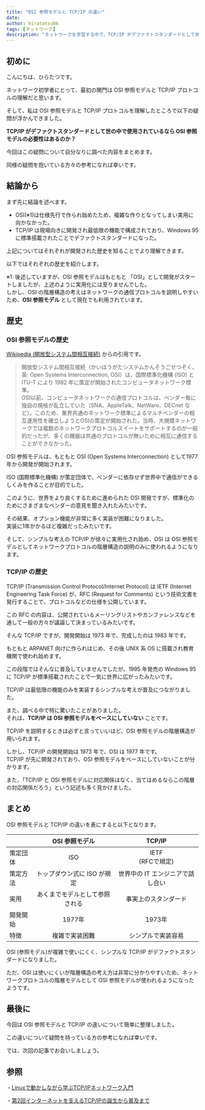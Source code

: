 ```yaml
---
title: "OSI 参照モデルと TCP/IP の違い"
date: 
author: hiratatsu04
tags: [ネットワーク]
description: "ネットワークを学習する中で、TCP/IP がデファクトスタンダードとして世の中で使用されているなら OSI 参照モデルは不要なのではないか、という疑問が浮かびました。今回はこの疑問について自分なりに調べた内容をまとめています。"
---
```


## 初めに

こんにちは、ひらたつです。

ネットワーク初学者にとって、最初の関門は OSI 参照モデルと TCP/IP プロトコルの理解だと思います。

そして、私は OSI 参照モデルと TCP/IP プロトコルを理解したところで以下の疑問が浮かんできました。

**TCP/IP がデファクトスタンダードとして世の中で使用されているなら OSI 参照モデルの必要性はあるのか？**  

今回はこの疑問について自分なりに調べた内容をまとめます。

同様の疑問を抱いている方々の参考になれば幸いです。

## 結論から

まず先に結論を述べます。

- OSI(※1)は仕様先行で作られ始めたため、複雑な作りとなってしまい実用に向かなかった。
- TCP/IP は現場向きに開発され最低限の機能で構成されており、Windows 95 に標準搭載されたことでデファクトスタンダードになった。

上記についてはそれぞれが開発された歴史を知ることでより理解できます。

以下ではそれぞれの歴史を紹介します。

※1: 後述していますが、OSI 参照モデルはもともと 「OSI」として開発がスタートしましたが、上述のように実用化には至りませんでした。  
しかし、OSI の階層構造の考えはネットワークの通信プロトコルを説明しやすいため、**OSI 参照モデル** として現在でも利用されています。

## 歴史
### OSI 参照モデルの歴史

[Wikipedia (開放型システム間相互接続)](https://ja.wikipedia.org/wiki/%E9%96%8B%E6%94%BE%E5%9E%8B%E3%82%B7%E3%82%B9%E3%83%86%E3%83%A0%E9%96%93%E7%9B%B8%E4%BA%92%E6%8E%A5%E7%B6%9A) からの引用です。

> 開放型システム間相互接続（かいほうがたシステムかんそうごせつぞく、英: Open Systems Interconnection, OSI）は、国際標準化機構 (ISO) と ITU-T により 1982 年に策定が開始されたコンピュータネットワーク標準。  
> OSI以前、コンピュータネットワークの通信プロトコルは、ベンダー毎に独自の規格が乱立していた（SNA、AppleTalk、NetWare、DECnet など）。このため、業界共通のネットワーク標準によるマルチベンダーの相互運用性を確立しようとOSIの策定が開始された。当時、大規模ネットワークでは複数のネットワークプロトコルスイートをサポートするのが一般的だったが、多くの機器は共通のプロトコルが無いために相互に通信することができなかった。

OSI 参照モデルは、もともと OSI (Open Systems Interconnection) として1977年から開発が開始されます。

ISO (国際標準化機構) が策定団体で、ベンダーに依存せず世界中で通信ができるしくみを作ることが目的でした。

このように、世界をより良くするために進められた OSI 開発ですが、標準化のためにさまざまなベンダーの意見を聞き入れたみたいです。

その結果、オプション機能が非常に多く実装が困難になりました。  
実装に1年かかるほど複雑だったみたいです。

そして、シンプルな考えの TCP/IP が徐々に実用化され始め、OSI は OSI 参照モデルとしてネットワークプロトコルの階層構造の説明のみに使われるようになります。

### TCP/IP の歴史

TCP/IP (Transmission Control Protocol/Internet Protocol) は IETF (Internet Engineering Task Force) が、RFC (Request for Comments) という技術文書を発行することで、プロトコルなどの仕様を公開しています。

この RFC の内容は、公開されているメーリングリストやカンファレンスなどを通して一般の方々が議論して決まっているみたいです。

そんな TCP/IP ですが、開発開始は 1973 年で、完成したのは 1983 年です。

もともと ARPANET 向けに作られはじめ、その後 UNIX 系 OS に搭載され教育機関で使われ始めます。

この段階ではそんなに普及していませんでしたが、1995 年発売の Windows 95 に TCP/IP が標準搭載されたことで一気に世界に広がったみたいです。

TCP/IP は最低限の機能のみを実装するシンプルな考えが普及につながりました。

また、調べる中で特に驚いたことがありました。  
それは、**TCP/IP は OSI 参照モデルをベースにしていない** ことです。

TCP/IP を説明するときは必ずと言っていいほど、OSI 参照モデルの階層構造が用いられます。

しかし、TCP/IP の開発開始は 1973 年で、OSI は 1977 年です。  
TCP/IP が先に開発されており、OSI 参照モデルをベースにしていないことが分かります。

また、「TCP/IP と OSI 参照モデルに対応関係はなく、当てはめるならこの階層の対応関係だろう」という記述も多く見かけました。

## まとめ

OSI 参照モデルと TCP/IP の違いを表にすると以下となります。

|  | OSI 参照モデル | TCP/IP |
| :---- | :----: | :----: |
| 策定団体 | ISO | IETF<br>(RFCで規定) |
| 策定方法 | トップダウン式に ISO が規定 | 世界中の IT エンジニアで話し合い |
| 実用 | あくまでモデルとして参照される | 事実上のスタンダード |
| 開発開始 | 1977年 | 1973年 |
| 特徴 | 複雑で実装困難 | シンプルで実装容易 |

OSI (参照モデル)が複雑で使いにくく、シンプルな TCP/IP がデファクトスタンダードになりました。

ただ、OSI は使いにくいが階層構造の考え方は非常に分かりやすいため、ネットワークプロトコルの階層モデルとして OSI 参照モデルが使われるようになったようです。

## 最後に

今回は OSI 参照モデルと TCP/IP の違いについて簡単に整理しました。

この違いについて疑問を持っている方の参考になれば幸いです。

では、次回の記事でお会いしましょう。

## 参照
・[Linuxで動かしながら学ぶTCP/IPネットワーク入門](www.amazon.co.jp/dp/B085BG8CH5)

・[第2回インターネットを支えるTCP/IPの誕生から普及まで](https://www.nic.ad.jp/ja/newsletter/No67/0320.html)
